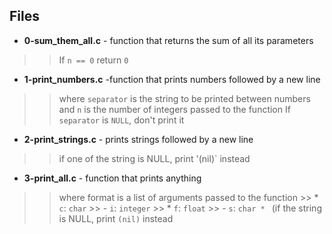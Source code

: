 ## Files
- **0-sum_them_all.c** - function that returns the sum of all its parameters
>> If `n == 0` return `0`
- **1-print_numbers.c** -function that prints numbers followed by a new line
>> where `separator` is the string to be printed between numbers
>> and `n` is the number of integers passed to the function
>> If `separator` is `NULL`, don't print it
- **2-print_strings.c** - prints strings followed by a new line
>> if one of the string is NULL, print '(nil)` instead
- **3-print_all.c** - function that prints anything
>> where format is a list of arguments passed to the function
    >> * `c`: `char`
    >> - `i`: `integer`
    >> * `f`: `float`
    >> - `s`: `char * ` (if the string is NULL, print `(nil)` instead
